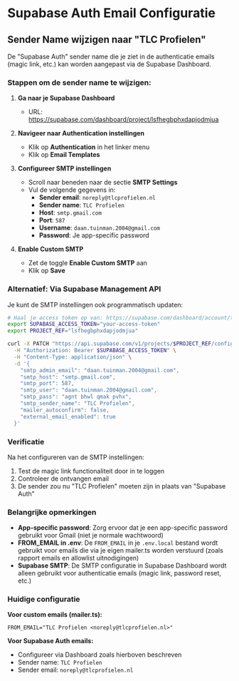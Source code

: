 # Supabase Auth Email Configuratie

## Sender Name wijzigen naar "TLC Profielen"

De "Supabase Auth" sender name die je ziet in de authenticatie emails (magic link, etc.) kan worden aangepast via de Supabase Dashboard.

### Stappen om de sender name te wijzigen:

1. **Ga naar je Supabase Dashboard**
   - URL: https://supabase.com/dashboard/project/lsfhegbphxdapjodmjua

2. **Navigeer naar Authentication instellingen**
   - Klik op **Authentication** in het linker menu
   - Klik op **Email Templates**

3. **Configureer SMTP instellingen**
   - Scroll naar beneden naar de sectie **SMTP Settings**
   - Vul de volgende gegevens in:
     - **Sender email**: `noreply@tlcprofielen.nl`
     - **Sender name**: `TLC Profielen`
     - **Host**: `smtp.gmail.com`
     - **Port**: `587`
     - **Username**: `daan.tuinman.2004@gmail.com`
     - **Password**: Je app-specific password

4. **Enable Custom SMTP**
   - Zet de toggle **Enable Custom SMTP** aan
   - Klik op **Save**

### Alternatief: Via Supabase Management API

Je kunt de SMTP instellingen ook programmatisch updaten:

```bash
# Haal je access token op van: https://supabase.com/dashboard/account/tokens
export SUPABASE_ACCESS_TOKEN="your-access-token"
export PROJECT_REF="lsfhegbphxdapjodmjua"

curl -X PATCH "https://api.supabase.com/v1/projects/$PROJECT_REF/config/auth" \
  -H "Authorization: Bearer $SUPABASE_ACCESS_TOKEN" \
  -H "Content-Type: application/json" \
  -d '{
    "smtp_admin_email": "daan.tuinman.2004@gmail.com",
    "smtp_host": "smtp.gmail.com",
    "smtp_port": 587,
    "smtp_user": "daan.tuinman.2004@gmail.com",
    "smtp_pass": "agnt bhwl qmak pvhx",
    "smtp_sender_name": "TLC Profielen",
    "mailer_autoconfirm": false,
    "external_email_enabled": true
  }'
```

### Verificatie

Na het configureren van de SMTP instellingen:

1. Test de magic link functionaliteit door in te loggen
2. Controleer de ontvangen email
3. De sender zou nu "TLC Profielen" moeten zijn in plaats van "Supabase Auth"

### Belangrijke opmerkingen

- **App-specific password**: Zorg ervoor dat je een app-specific password gebruikt voor Gmail (niet je normale wachtwoord)
- **FROM_EMAIL in .env**: De `FROM_EMAIL` in je `.env.local` bestand wordt gebruikt voor emails die via je eigen mailer.ts worden verstuurd (zoals rapport emails en allowlist uitnodigingen)
- **Supabase SMTP**: De SMTP configuratie in Supabase Dashboard wordt alleen gebruikt voor authenticatie emails (magic link, password reset, etc.)

### Huidige configuratie

**Voor custom emails (mailer.ts):**
```env
FROM_EMAIL="TLC Profielen <noreply@tlcprofielen.nl>"
```

**Voor Supabase Auth emails:**
- Configureer via Dashboard zoals hierboven beschreven
- Sender name: `TLC Profielen`
- Sender email: `noreply@tlcprofielen.nl`
